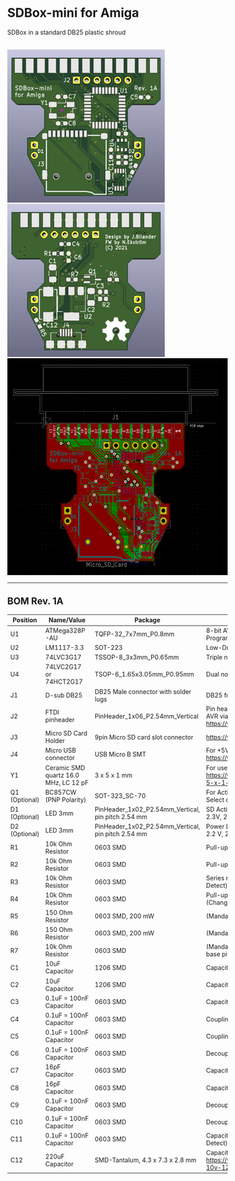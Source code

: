 # SDBox-mini for Amiga
SDBox in a standard DB25 plastic shroud

<br />
<a href="images/SDBox-mini_pic1.png">
<img src="images/SDBox-mini_pic1.png" width="360" height="350">
</a>
<a href="images/SDBox-mini_pic2.png">
<img src="images/SDBox-mini_pic2.png" width="360" height="350">
</a>
<a href="images/SDBox-mini_pic3.png">
<img src="images/SDBox-mini_pic3.png" width="544" height="496">
</a>

***

BOM Rev. 1A
---------
Position  | Name/Value   | Package | Notes
-|-|-|-|
U1 | ATMega328P-AU | TQFP-32_7x7mm_P0.8mm | 8-bit AVR Microcontroller with 32K Bytes In-System Programmable Flash
U2 | LM1117-3.3 | SOT-223 | Low-Dropout Linear Regulator 3.3 Volt
U3 | 74LVC3G17 | TSSOP-8_3x3mm_P0.65mm | Triple non-inverting Schmitt trigger with 5V tolerant input
U4 | 74LVC2G17 or 74HCT2G17 | TSOP-6_1.65x3.05mm_P0.95mm | Dual non-inverting Schmitt trigger
J1 | D-sub DB25 | DB25 Male connector with solder lugs | DB25 for Amiga parallel port
J2 | FTDI pinheader | PinHeader_1x06_P2.54mm_Vertical | Pin header _(DTR,TXO,RXI,VCC,GND,GND)_ for programming AVR via FTDI USB https://www.aliexpress.com/item/1005001680261289.html
J3 | Micro SD Card Holder | 9pin Micro SD card slot connector | https://www.aliexpress.com/item/32802051702.html
J4 | Micro USB connector | USB Micro B SMT | For +5V Power only <br />https://www.aliexpress.com/item/32991869539.html
Y1 | Ceramic SMD quartz 16.0 MHz, LC 12 pF | 3 x 5 x 1 mm | For use with XTAL1, XTAL2 on AVR, https://www.reichelt.com/se/en/ceramic-smd-quartz-3-x-5-x-1-mm-16-0-mhz-16-000000-mj-p85005.html
Q1 (Optional) | BC857CW <br />(PNP Polarity)| SOT-323_SC-70 | For Activity LED indicator, lights up LED D1 when CS (Chip Select on SD-Card) goes low
D1 (Optional) | LED 3mm | PinHeader_1x02_P2.54mm_Vertical, pin pitch 2.54 mm | SD Activity LED indicator, Diffused Orange / Amber, 1.8V-2.3V, 20-30 mA, 605-610nm
D2 (Optional) | LED 3mm | PinHeader_1x02_P2.54mm_Vertical, pin pitch 2.54 mm | Power LED indicator, Green Diffused T-1, 25 mcd, 565 nm, 2.2 V, 25 mA
R1 | 10k Ohm Resistor | 0603 SMD | Pull-up (VCC) resistor for RESET-line
R2 | 10k Ohm Resistor | 0603 SMD | Pull-up (3V3) resistor for MISO_3V3-line
R3 | 10k Ohm Resistor | 0603 SMD | Series resistor in (RC) debounce circuit for CD-line (Change Detect)
R4 | 10k Ohm Resistor | 0603 SMD | Pull-up (VCC) resistor in (RC) debounce circuit for CD-line (Change Detect)
R5 | 150 Ohm Resistor | 0603 SMD, 200 mW | (Mandatory if D2 populated) Series resistor for D2 LED
R6 | 150 Ohm Resistor | 0603 SMD, 200 mW | (Mandatory if D1 populated) Series resistor for D1 LED
R7 | 10k Ohm Resistor | 0603 SMD | (Mandatory if D1 populated) Series resistor for Q1 transistor base pin (SS-line), D1 LED
C1 | 10uF Capacitor | 1206 SMD | Capacitor (VCC) for Voltage regulator U2
C2 | 10uF Capacitor | 1206 SMD | Capacitor (3V3) for Voltage regulator U2
C3 | 0.1uF = 100nF Capacitor | 0603 SMD | Capacitor (3V3) for Voltage regulator U2
C4 | 0.1uF = 100nF Capacitor | 0603 SMD | Coupling capacitor for DTR-line to RESET-line
C5 | 0.1uF = 100nF Capacitor | 0603 SMD | Coupling capacitor for AREF
C6 | 0.1uF = 100nF Capacitor | 0603 SMD | Decoupling capacitor for U1
C7 | 16pF Capacitor | 0603 SMD | Capacitor for XTAL1 (Y1)
C8 | 16pF Capacitor | 0603 SMD | Capacitor for XTAL2 (Y1)
C9 | 0.1uF = 100nF Capacitor | 0603 SMD | Decoupling capacitor for U3
C10 | 0.1uF = 100nF Capacitor | 0603 SMD | Decoupling capacitor for U4
C11 | 0.1uF = 100nF Capacitor | 0603 SMD | Capacitor in (RC) debounce circuit for CD-line (Change Detect)
C12 | 220uF Capacitor | SMD-Tantalum, 4.3 x 7.3 x 2.8 mm | Capacitor for VIN +5V Power via USB, https://www.reichelt.com/se/en/smd-tantalum-220-f-10v-125-c-t491d-220u-10-p206492.html
